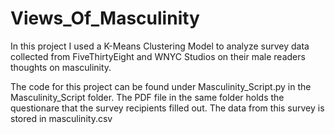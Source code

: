 # Views_Of_Masculinity
In this project I used a K-Means Clustering Model to analyze survey data collected from FiveThirtyEight and WNYC Studios on their male readers thoughts on masculinity.

The code for this project can be found under Masculinity_Script.py in the Masculinity_Script folder. The PDF file in the same folder holds the questionare that the survey recipients filled out. The data from this survey is stored in masculinity.csv
